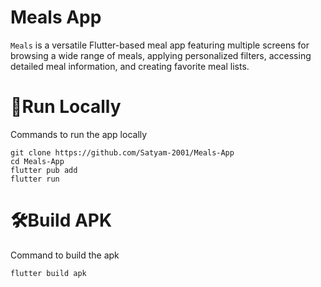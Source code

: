 # Meals App

`Meals` is a versatile Flutter-based meal app featuring multiple screens for browsing a wide range of meals, applying personalized filters, accessing detailed meal information, and creating favorite meal lists.

# 🏃Run Locally

Commands to run the app locally

```
git clone https://github.com/Satyam-2001/Meals-App
cd Meals-App
flutter pub add
flutter run
```

# 🛠️Build APK

Command to build the apk

```
flutter build apk
```